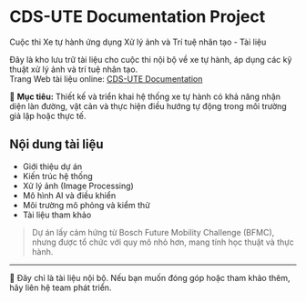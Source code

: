 # CDS-UTE Documentation Project

Cuộc thi Xe tự hành ứng dụng Xử lý ảnh và Trí tuệ nhân tạo - Tài liệu

Đây là kho lưu trữ tài liệu cho cuộc thi nội bộ về xe tự hành, áp dụng các kỹ thuật xử lý ảnh và trí tuệ nhân tạo.  
Trang Web tài liệu online: [CDS-UTE Documentation](https://cds-ute-documentation-project.readthedocs.io/en/latest/)

📌 **Mục tiêu:** Thiết kế và triển khai hệ thống xe tự hành có khả năng nhận diện làn đường, vật cản và thực hiện điều hướng tự động trong môi trường giả lập hoặc thực tế.

## Nội dung tài liệu

- Giới thiệu dự án
- Kiến trúc hệ thống
- Xử lý ảnh (Image Processing)
- Mô hình AI và điều khiển
- Môi trường mô phỏng và kiểm thử
- Tài liệu tham khảo

> Dự án lấy cảm hứng từ Bosch Future Mobility Challenge (BFMC), nhưng được tổ chức với quy mô nhỏ hơn, mang tính học thuật và thực hành.

---

📁 Đây chỉ là tài liệu nội bộ. Nếu bạn muốn đóng góp hoặc tham khảo thêm, hãy liên hệ team phát triển.
